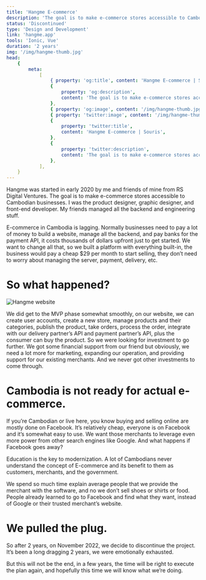 ```yaml
---
title: 'Hangme E-commerce'
description: 'The goal is to make e-commerce stores accessible to Cambodian businesses. I was the product designer, graphic designer, and front-end developer.'
status: 'Discontinued'
type: 'Design and Development'
link: 'hangme.app'
tools: 'Ionic, Vue'
duration: '2 years'
img: '/img/hangme-thumb.jpg'
head:
    {
        meta:
            [
                { property: 'og:title', content: 'Hangme E-commerce | Souris' },
                {
                    property: 'og:description',
                    content: 'The goal is to make e-commerce stores accessible to Cambodian businesses. I was the product designer, graphic designer, and front-end developer.',
                },
                { property: 'og:image', content: '/img/hangme-thumb.jpg' },
                { property: 'twitter:image', content: '/img/hangme-thumb.jpg' },
                {
                    property: 'twitter:title',
                    content: 'Hangme E-commerce | Souris',
                },
                {
                    property: 'twitter:description',
                    content: 'The goal is to make e-commerce stores accessible to Cambodian businesses. I was the product designer, graphic designer, and front-end developer.',
                },
            ],
    }
---
```


Hangme was started in early 2020 by me and friends of mine from RS Digital Ventures. The goal is to make e-commerce stores accessible to Cambodian businesses. I was the product designer, graphic designer, and front-end developer. My friends managed all the backend and engineering stuff.

E-commerce in Cambodia is lagging. Normally businesses need to pay a lot of money to build a website, manage all the backend, and pay banks for the payment API, it costs thousands of dollars upfront just to get started. We want to change all that, so we built a platform with everything built-in, the business would pay a cheap $29 per month to start selling, they don’t need to worry about managing the server, payment, delivery, etc.

<!--more-->

# So what happened?

![Hangme website](/img/hangme.png)

We did get to the MVP phase somewhat smoothly, on our website, we can create user accounts, create a new store, manage products and their categories, publish the product, take orders, process the order, integrate with our delivery partner’s API and payment partner’s API, plus the consumer can buy the product. So we were looking for investment to go further. We got some financial support from our friend but obviously, we need a lot more for marketing, expanding our operation, and providing support for our existing merchants. And we never got other investments to come through.

# Cambodia is not ready for actual e-commerce.

If you’re Cambodian or live here, you know buying and selling online are mostly done on Facebook. It’s relatively cheap, everyone is on Facebook and it’s somewhat easy to use. We want those merchants to leverage even more power from other search engines like Google. And what happens if Facebook goes away?

Education is the key to modernization. A lot of Cambodians never understand the concept of E-commerce and its benefit to them as customers, merchants, and the government.

We spend so much time explain average people that we provide the merchant with the software, and no we don’t sell shoes or shirts or food. People already learned to go to Facebook and find what they want, instead of Google or their trusted merchant’s website.

# We pulled the plug.

So after 2 years, on November 2022, we decide to discontinue the project. It’s been a long dragging 2 years, we were emotionally exhausted.

But this will not be the end, in a few years, the time will be right to execute the plan again, and hopefully this time we will know what we’re doing.
